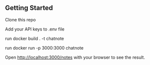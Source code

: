 

## Getting Started

Clone this repo 

Add your API keys to .env file

run docker build . -t chatnote

run docker run -p 3000:3000 chatnote

Open [http://localhost:3000/notes](http://localhost:3000/notes) with your browser to see the result.

